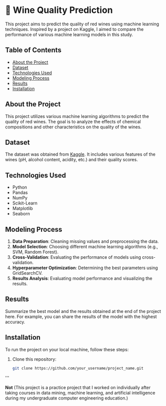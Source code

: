 # 🍷 Wine Quality Prediction

This project aims to predict the quality of red wines using machine learning techniques. Inspired by a project on Kaggle, I aimed to compare the performance of various machine learning models in this study.

## Table of Contents
- [About the Project](#about-the-project)
- [Dataset](#dataset)
- [Technologies Used](#technologies-used)
- [Modeling Process](#modeling-process)
- [Results](#results)
- [Installation](#installation)


## About the Project
This project utilizes various machine learning algorithms to predict the quality of red wines. The goal is to analyze the effects of chemical compositions and other characteristics on the quality of the wines.

## Dataset
The dataset was obtained from [Kaggle](https://www.kaggle.com/datasets). It includes various features of the wines (pH, alcohol content, acidity, etc.) and their quality scores.

## Technologies Used
- Python
- Pandas
- NumPy
- Scikit-Learn
- Matplotlib
- Seaborn

## Modeling Process
1. **Data Preparation**: Cleaning missing values and preprocessing the data.
2. **Model Selection**: Choosing different machine learning algorithms (e.g., SVM, Random Forest).
3. **Cross-Validation**: Evaluating the performance of models using cross-validation.
4. **Hyperparameter Optimization**: Determining the best parameters using GridSearchCV.
5. **Results Analysis**: Evaluating model performance and visualizing the results.

## Results
Summarize the best model and the results obtained at the end of the project here. For example, you can share the results of the model with the highest accuracy.

## Installation
To run the project on your local machine, follow these steps:

1. Clone this repository:
   ```bash
   git clone https://github.com/your_username/project_name.git
'''


**Not** (This project is a practice project that I worked on individually after taking courses in data mining, machine learning, and artificial intelligence during my undergraduate computer engineering education.)
